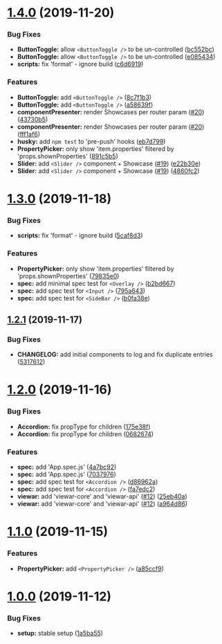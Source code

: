 # [1.4.0](https://github.com/viewar/components/compare/v1.3.0...v1.4.0) (2019-11-20)


### Bug Fixes

* **ButtonToggle:** allow `<ButtonToggle />` to be un-controlled ([bc552bc](https://github.com/viewar/components/commit/bc552bc))
* **ButtonToggle:** allow `<ButtonToggle />` to be un-controlled ([e085434](https://github.com/viewar/components/commit/e085434))
* **scripts:** fix 'format' - ignore build ([c6d6919](https://github.com/viewar/components/commit/c6d6919))


### Features

* **ButtonToggle:** add `<ButtonToggle />` ([8c7f1b3](https://github.com/viewar/components/commit/8c7f1b3))
* **ButtonToggle:** add `<ButtonToggle />` ([a58639f](https://github.com/viewar/components/commit/a58639f))
* **componentPresenter:** render Showcases per router param ([#20](https://github.com/viewar/components/issues/20)) ([43730b5](https://github.com/viewar/components/commit/43730b5))
* **componentPresenter:** render Showcases per router param ([#20](https://github.com/viewar/components/issues/20)) ([fff1af6](https://github.com/viewar/components/commit/fff1af6))
* **husky:** add `npm test` to 'pre-push' hooks ([eb7d799](https://github.com/viewar/components/commit/eb7d799))
* **PropertyPicker:** only show 'item.properties' filtered by 'props.shownProperties' ([891c5b5](https://github.com/viewar/components/commit/891c5b5))
* **Slider:** add `<Slider />` component + Showcase ([#19](https://github.com/viewar/components/issues/19)) ([e22b30e](https://github.com/viewar/components/commit/e22b30e))
* **Slider:** add `<Slider />` component + Showcase ([#19](https://github.com/viewar/components/issues/19)) ([4860fc2](https://github.com/viewar/components/commit/4860fc2))



# [1.3.0](https://github.com/viewar/components/compare/v1.2.1...v1.3.0) (2019-11-18)


### Bug Fixes

* **scripts:** fix 'format' - ignore build ([5caf8d3](https://github.com/viewar/components/commit/5caf8d3))


### Features

* **PropertyPicker:** only show 'item.properties' filtered by 'props.shownProperties' ([79835e0](https://github.com/viewar/components/commit/79835e0))
* **spec:** add minimal spec test for `<Overlay />` ([b2bd667](https://github.com/viewar/components/commit/b2bd667))
* **spec:** add spec test for `<Input />` ([795a643](https://github.com/viewar/components/commit/795a643))
* **spec:** add spec test for `<SideBar />` ([b0fa38e](https://github.com/viewar/components/commit/b0fa38e))



## [1.2.1](https://github.com/viewar/components/compare/v1.2.0...v1.2.1) (2019-11-17)


### Bug Fixes

* **CHANGELOG:** add initial components to log and fix duplicate entries ([5317612](https://github.com/viewar/components/commit/5317612))



# [1.2.0](https://github.com/viewar/components/compare/v1.1.0...v1.2.0) (2019-11-16)


### Bug Fixes

* **Accordion:** fix propType for children ([175e38f](https://github.com/viewar/components/commit/175e38f))
* **Accordion:** fix propType for children ([0682674](https://github.com/viewar/components/commit/0682674))


### Features

* **spec:** add 'App.spec.js' ([4a7bc92](https://github.com/viewar/components/commit/4a7bc92))
* **spec:** add 'App.spec.js' ([7037976](https://github.com/viewar/components/commit/7037976))
* **spec:** add spec test for `<Accordion />` ([d86962a](https://github.com/viewar/components/commit/d86962a))
* **spec:** add spec test for `<Accordion />` ([fa7edc2](https://github.com/viewar/components/commit/fa7edc2))
* **viewar:** add 'viewar-core' and 'viewar-api' ([#12](https://github.com/viewar/components/issues/12)) ([25eb40a](https://github.com/viewar/components/commit/25eb40a))
* **viewar:** add 'viewar-core' and 'viewar-api' ([#12](https://github.com/viewar/components/issues/12)) ([a964d86](https://github.com/viewar/components/commit/a964d86))



# [1.1.0](https://github.com/viewar/components/compare/v1.0.0...v1.1.0) (2019-11-15)


### Features

* **PropertyPicker:** add `<PropertyPicker />` ([a85ccf9](https://github.com/viewar/components/commit/a85ccf9))



# [1.0.0](https://github.com/viewar/components/compare/1a5ba55...v1.0.0) (2019-11-12)


### Bug Fixes

* **setup:** stable setup ([1a5ba55](https://github.com/viewar/components/commit/1a5ba55))



